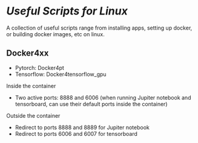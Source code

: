 # ***Useful Scripts for Linux***

A collection of useful scripts range from installing apps, setting up docker, or building docker images, etc on linux.

## Docker4xx
- Pytorch: Docker4pt
- Tensorflow: Docker4tensorflow_gpu

Inside the container
- Two active ports: 8888 and 6006 (when running Jupiter notebook and tensorboard, can use their default ports inside the container)

Outside the container
- Redirect to ports 8888 and 8889 for Jupiter notebook
- Redirect to ports 6006 and 6007 for tensorboard
